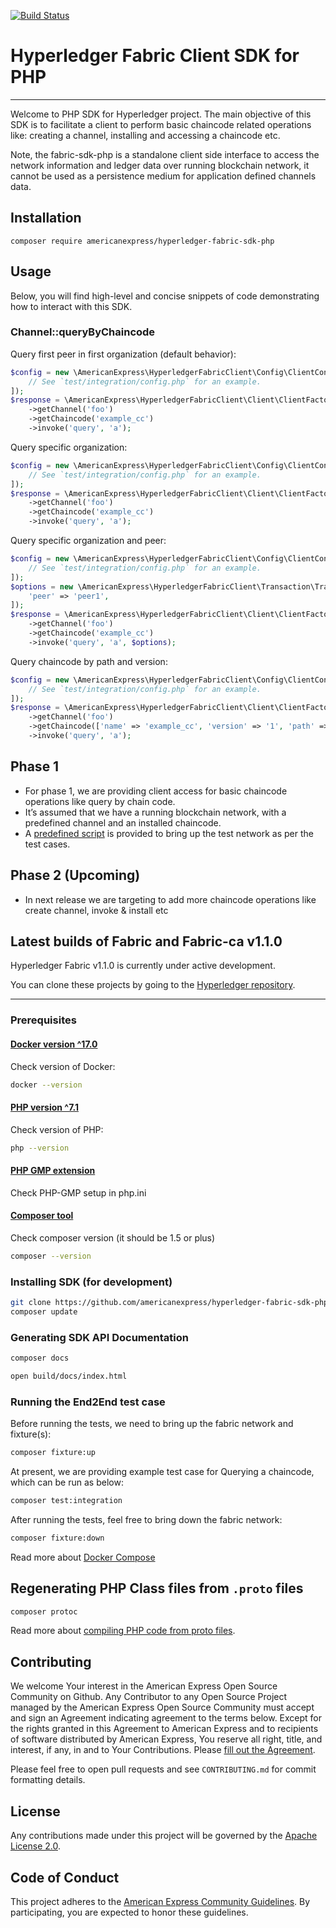 [![Build Status](https://travis-ci.org/americanexpress/hyperledger-fabric-sdk-php.svg?branch=master)](https://travis-ci.org/americanexpress/hyperledger-fabric-sdk-php)

# Hyperledger Fabric Client SDK for PHP
- - - - - - - - 

Welcome to PHP SDK for Hyperledger project. The main objective of this SDK is to facilitate a client to perform basic chaincode related operations like: creating a channel, installing and accessing a chaincode etc.

Note, the fabric-sdk-php is a standalone client side interface to access the network information and ledger data over running blockchain network, it cannot be used as a persistence medium for application defined channels data.

## Installation
```
composer require americanexpress/hyperledger-fabric-sdk-php
```

## Usage

Below, you will find high-level and concise snippets of code demonstrating how to interact with this SDK.

### Channel::queryByChaincode
Query first peer in first organization (default behavior):
```php
$config = new \AmericanExpress\HyperledgerFabricClient\Config\ClientConfig([
    // See `test/integration/config.php` for an example.
]);
$response = \AmericanExpress\HyperledgerFabricClient\Client\ClientFactory::fromConfig($config)
    ->getChannel('foo')
    ->getChaincode('example_cc')
    ->invoke('query', 'a');
```

Query specific organization:
```php
$config = new \AmericanExpress\HyperledgerFabricClient\Config\ClientConfig([
    // See `test/integration/config.php` for an example.
]);
$response = \AmericanExpress\HyperledgerFabricClient\Client\ClientFactory::fromConfig($config, 'peerOrg1')
    ->getChannel('foo')
    ->getChaincode('example_cc')
    ->invoke('query', 'a');
```

Query specific organization and peer:
```php
$config = new \AmericanExpress\HyperledgerFabricClient\Config\ClientConfig([
    // See `test/integration/config.php` for an example.
]);
$options = new \AmericanExpress\HyperledgerFabricClient\Transaction\TransactionOptions([
    'peer' => 'peer1',
]);
$response = \AmericanExpress\HyperledgerFabricClient\Client\ClientFactory::fromConfig($config, 'peerOrg1')
    ->getChannel('foo')
    ->getChaincode('example_cc')
    ->invoke('query', 'a', $options);
```

Query chaincode by path and version:
```php
$config = new \AmericanExpress\HyperledgerFabricClient\Config\ClientConfig([
    // See `test/integration/config.php` for an example.
]);
$response = \AmericanExpress\HyperledgerFabricClient\Client\ClientFactory::fromConfig($config)
    ->getChannel('foo')
    ->getChaincode(['name' => 'example_cc', 'version' => '1', 'path' => 'github.com/example_cc'])
    ->invoke('query', 'a');
```

## Phase 1

* For phase 1, we are providing client access for basic chaincode operations like query by chain code.
* It’s assumed that we have a running blockchain network, with a predefined channel and an installed chaincode.
* A [predefined script](test/fixture/sdkintegration/docker-compose.yaml) is provided to bring up the test network as per the test cases.

## Phase 2 (Upcoming)

* In next release we are targeting to add more chaincode operations like create channel, invoke & install etc

## Latest builds of Fabric and Fabric-ca v1.1.0

Hyperledger Fabric v1.1.0 is currently under active development.

You can clone these projects by going to the [Hyperledger repository](https://gerrit.hyperledger.org/r/#/admin/projects/).

- - - - - - -

### Prerequisites ###

#### [Docker version ^17.0](https://docs.docker.com/engine/installation)
Check version of Docker:
```bash
docker --version
```

#### [PHP version ^7.1](http://php.net/manual/en/install.php)
Check version of PHP:
```bash
php --version
```

#### [PHP GMP extension](http://php.net/manual/en/gmp.installation.php)
Check PHP-GMP setup in php.ini

#### [Composer tool](https://getcomposer.org/doc/00-intro.md)
Check composer version (it should be 1.5 or plus)
```bash
composer --version
```

### Installing SDK (for development)

```bash
git clone https://github.com/americanexpress/hyperledger-fabric-sdk-php && cd $_
composer update
```

### Generating SDK API Documentation

```php
composer docs
```

```bash
open build/docs/index.html
```

### Running the End2End test case

Before running the tests, we need to bring up the fabric network and fixture(s):
```bash
composer fixture:up
```

At present, we are providing example test case for Querying a chaincode, which can be run as below:
```bash
composer test:integration
```

After running the tests, feel free to bring down the fabric network:
```bash
composer fixture:down
```

Read more about [Docker Compose](https://docs.docker.com/compose/overview/)

## Regenerating PHP Class files from `.proto` files

```bash
composer protoc
```

Read more about [compiling PHP code from proto files](docs/compile-hyperledger-fabric-proto-files.md).

## Contributing

We welcome Your interest in the American Express Open Source Community on Github. Any Contributor to any Open Source
Project managed by the American Express Open Source Community must accept and sign an Agreement indicating agreement to
the terms below. Except for the rights granted in this Agreement to American Express and to recipients of software
distributed by American Express, You reserve all right, title, and interest, if any, in and to Your Contributions.
Please [fill out the Agreement](https://cla-assistant.io/americanexpress/hyperledger-fabric-sdk-php).

Please feel free to open pull requests and see `CONTRIBUTING.md` for commit formatting details.

## License

Any contributions made under this project will be governed by the [Apache License 2.0](LICENSE.txt).

## Code of Conduct

This project adheres to the [American Express Community Guidelines](CODE_OF_CONDUCT.md). By participating, you are
expected to honor these guidelines.

